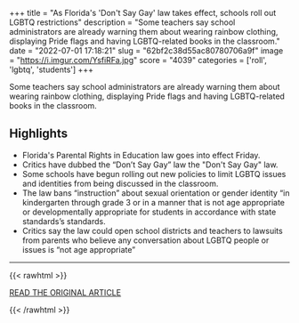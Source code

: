 +++
title = "As Florida's 'Don't Say Gay' law takes effect, schools roll out LGBTQ restrictions"
description = "Some teachers say school administrators are already warning them about wearing rainbow clothing, displaying Pride flags and having LGBTQ-related books in the classroom."
date = "2022-07-01 17:18:21"
slug = "62bf2c38d55ac80780706a9f"
image = "https://i.imgur.com/YsfiRFa.jpg"
score = "4039"
categories = ['roll', 'lgbtq', 'students']
+++

Some teachers say school administrators are already warning them about wearing rainbow clothing, displaying Pride flags and having LGBTQ-related books in the classroom.

## Highlights

- Florida's Parental Rights in Education law goes into effect Friday.
- Critics have dubbed the “Don’t Say Gay” law the "Don't Say Gay" law.
- Some schools have begun rolling out new policies to limit LGBTQ issues and identities from being discussed in the classroom.
- The law bans “instruction” about sexual orientation or gender identity “in kindergarten through grade 3 or in a manner that is not age appropriate or developmentally appropriate for students in accordance with state standards’s standards.
- Critics say the law could open school districts and teachers to lawsuits from parents who believe any conversation about LGBTQ people or issues is “not age appropriate”

---

{{< rawhtml >}}
  <p class="article-category">
    <a target="_blank" href="https://www.nbcnews.com/nbc-out/out-news/floridas-dont-say-gay-law-takes-effect-schools-roll-lgbtq-restrictions-rcna36143">READ THE ORIGINAL ARTICLE</a>
  </p>
{{< /rawhtml >}}
